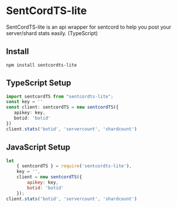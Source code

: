 # SentCordTS-lite
 SentCordTS-lite is an api wrapper for sentcord to help you post your server/shard stats easily. (TypeScript)

## Install
```
npm install sentcordts-lite
```

## TypeScript Setup
 ```typescript
import sentcordTS from "sentcordts-lite";
const key = ''
const client: sentcordTS = new sentcordTS({
    apikey: key,
    botid: 'botid'
})
client.stats('botid', 'servercount', 'shardcount')
```

## JavaScript Setup
```javascript
let
    { sentcordTS } = require('sentcordts-lite'),
    key = '',
    client = new sentcordTS({
        apikey: key,
        botid: 'botid'
    });
client.stats('botid', 'servercount', 'shardcount')
```
